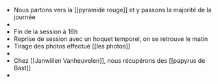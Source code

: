 - Nous partons vers la [[pyramide rouge]] et y passons la majorité de la journée
-
- Fin de la session à 16h
- Reprise de session avec un hoquet temporel, on se retrouve le matin
- Tirage des photos effectué [[les photos]]
-
- Chez [[Janwillen Vanheuvelen]], nous récupérons des [[papyrus de Bast]]
-